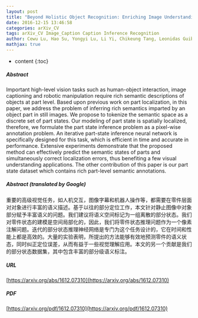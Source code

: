 ```yaml
---
layout: post
title: "Beyond Holistic Object Recognition: Enriching Image Understanding with Part States"
date: 2016-12-15 13:46:58
categories: arXiv_CV
tags: arXiv_CV Image_Caption Caption Inference Recognition
author: Cewu Lu, Hao Su, Yongyi Lu, Li Yi, Chikeung Tang, Leonidas Guibas
mathjax: true
---
```


* content
{:toc}

##### Abstract
Important high-level vision tasks such as human-object interaction, image captioning and robotic manipulation require rich semantic descriptions of objects at part level. Based upon previous work on part localization, in this paper, we address the problem of inferring rich semantics imparted by an object part in still images. We propose to tokenize the semantic space as a discrete set of part states. Our modeling of part state is spatially localized, therefore, we formulate the part state inference problem as a pixel-wise annotation problem. An iterative part-state inference neural network is specifically designed for this task, which is efficient in time and accurate in performance. Extensive experiments demonstrate that the proposed method can effectively predict the semantic states of parts and simultaneously correct localization errors, thus benefiting a few visual understanding applications. The other contribution of this paper is our part state dataset which contains rich part-level semantic annotations.

##### Abstract (translated by Google)
重要的高级视觉任务，如人机交互，图像字幕和机器人操作等，都需要在零件层面对对象进行丰富的语义描述。基于以往的部分定位工作，本文针对静止图像中对象部分赋予丰富语义的问题。我们建议将语义空间标记为一组离散的部分状态。我们对零件状态的建模是空间局部化的，因此，我们将零件状态推理问题作为一个像素注解问题。迭代的部分状态推理神经网络是专门为这个任务设计的，它在时间和性能上都是高效的。大量的实验表明，所提出的方法能够有效地预测零件的语义状态，同时纠正定位误差，从而有益于一些视觉理解应用。本文的另一个贡献是我们的部分状态数据集，其中包含丰富的部分级语义标注。

##### URL
[https://arxiv.org/abs/1612.07310](https://arxiv.org/abs/1612.07310)

##### PDF
[https://arxiv.org/pdf/1612.07310](https://arxiv.org/pdf/1612.07310)

